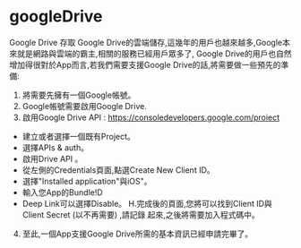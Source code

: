# googleDrive
Google Drive 存取 
Google Drive的雲端儲存,這幾年的用戶也越來越多,Google本來就是網路與雲端的霸主,相關的服務已經用戶眾多了, Google Drive的用戶也自然增加得很對於App而言,若我們需要支援Google Drive的話,將需要做一些預先的準備: 
1. 將需要先擁有一個Google帳號。 
2. Google帳號需要啟用Google Drive. 
3. 啟用Google Drive API : https://consoledevelopers.google.com/proiect
* 建立或者選擇一個既有Project。 
* 選擇APIs & auth。 
* 啟用Drive API 。 
* 從左側的Credentials頁面,點選Create New Client ID。 
* 選擇"Installed application"與iOS"。 
* 輸入您App的Bundle!D
* Deep Link可以選擇Disable。 
H.完成後的頁面,您將可以找到Client ID與Client Secret (以不再需要) ,請記錄 起來,之後將需要加入程式碼中。 
4. 至此,一個App支援Google Drive所需的基本資訊已經申請完畢了。
